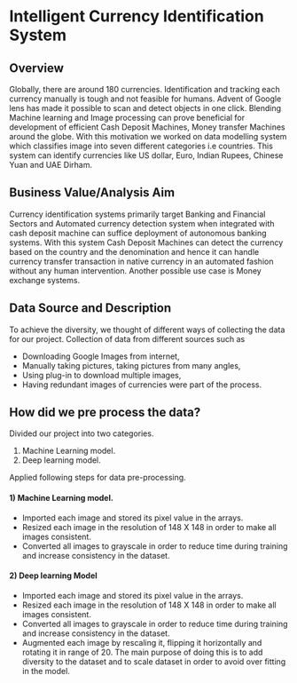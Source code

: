 # Intelligent Currency Identification System
## Overview
Globally, there are around 180 currencies. Identification and tracking each currency manually is tough and not feasible for humans. Advent of Google lens has made it possible to scan and detect objects in one click. Blending Machine learning and Image processing can prove beneficial for development of efficient Cash Deposit Machines, Money transfer Machines around the globe. With this motivation we worked on data modelling system which classifies image into seven different categories i.e countries. This system can identify currencies like US dollar, Euro, Indian Rupees, Chinese Yuan and UAE Dirham. 

## Business Value/Analysis Aim
Currency identification systems primarily target Banking and Financial Sectors and Automated currency detection system when integrated with cash deposit machine can suffice deployment of autonomous banking systems. With this system Cash Deposit Machines can detect the currency based on the country and the denomination and hence it can handle currency transfer transaction in native currency in an automated fashion without any human intervention. Another possible use case is Money exchange systems. 

## Data Source and Description
To achieve the diversity, we thought of different ways of collecting the data for our project. Collection of data from different sources such as
- Downloading Google Images from internet,
- Manually taking pictures, taking pictures from many angles,
- Using plug-in to download multiple images,
- Having redundant images of currencies were part of the process.

## How did we pre process the data?
Divided our project into two categories.
1) Machine Learning model.
2) Deep learning model.

Applied following steps for data pre-processing.
#### 1) Machine Learning model.
- Imported each image and stored its pixel value in the arrays.
- Resized each image in the resolution of 148 X 148 in order to make all images
consistent.
- Converted all images to grayscale in order to reduce time during training and
increase consistency in the dataset.

#### 2) Deep learning Model
- Imported each image and stored its pixel value in the arrays.
- Resized each image in the resolution of 148 X 148 in order to make all images
consistent.
- Converted all images to grayscale in order to reduce time during training and increase consistency in the dataset.
- Augmented each image by rescaling it, flipping it horizontally and rotating it in range of 20. The main purpose of doing this is to add diversity to the dataset and to scale dataset in order to avoid over fitting in the model.







